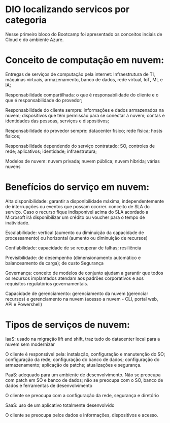 # DIO localizando servicos por categoria


Nesse primeiro bloco do Bootcamp foi apresentado os conceitos inciais de Cloud e do ambiente Azure.

# Conceito de computação em nuvem:
Entregas de serviços de computação pela internet: Infraestrutura de TI, máquinas virtuais, armazenamento, banco de dados, rede virtual, IoT, ML e IA;

Responsabilidade compartilhada: o que é responsabilidade do cliente e o que é responsabilidade do provedor;

Responsabilidade do cliente sempre: informações e dados armazenados na nuvem; dispositivos que têm permissão para se conectar à nuvem; contas e identidades das pessoas, serviços e dispositivos;

Responsabilidade do provedor sempre: datacenter físico; rede física; hosts físicos;

Responsabilidade dependendo do serviço contratado: SO, controles de rede; aplicativos; identidade; infraestrutura;

Modelos de nuvem: nuvem privada; nuvem pública; nuvem híbrida; várias nuvens

# Benefícios do serviço em nuvem:
Alta disponibilidade: garantir a disponibilidade máxima, independentemente de interrupções ou eventos que possam ocorrer. conceito de SLA do serviço. Caso o recurso fique indisponível acima do SLA acordado a Microsoft irá disponibilizar um crédito ou voucher para o tempo de inatividade.

Escalabilidade: vertical (aumento ou diminuição da capacidade de processamento) ou horizontal (aumento ou diminuição de recursos)

Confiabilidade: capacidade de se recuperar de falhas; resiliência

Previsibilidade: de desempenho (dimensionamento automático e balanceamento de carga); de custo
Segurança

Governança: conceito de modelos de conjunto ajudam a garantir que todos os recursos implantados atendam aos padrões corporativos e aos requisitos regulatórios governamentais.

Capacidade de gerenciamento: gerenciamento da nuvem (gerenciar recursos) e gerenciamento na nuvem (acesso a nuvem - CLI, portal web, API e Powershell)

# Tipos de serviços de nuvem:
IaaS: usado na migração lift and shift, traz tudo do datacenter local para a nuvem sem modernizar

O cliente é responsável pela: instalação, configuração e manutenção do SO; configuração da rede; configuração do banco de dados; configuração do armazenamento; aplicação de patchs; atualizações e segurança.

PaaS: adequado para um ambiente de desenvolvimento. Não se preocupa com patch em SO e banco de dados; não se preocupa com o SO, banco de dados e ferramentas de desenvolvimento

O cliente se preocupa com a configuração da rede, segurança e diretório

SaaS: uso de um aplicativo totalmente desenvolvido

O cliente se preocupa pelos dados e informações, dispositivos e acesso.





